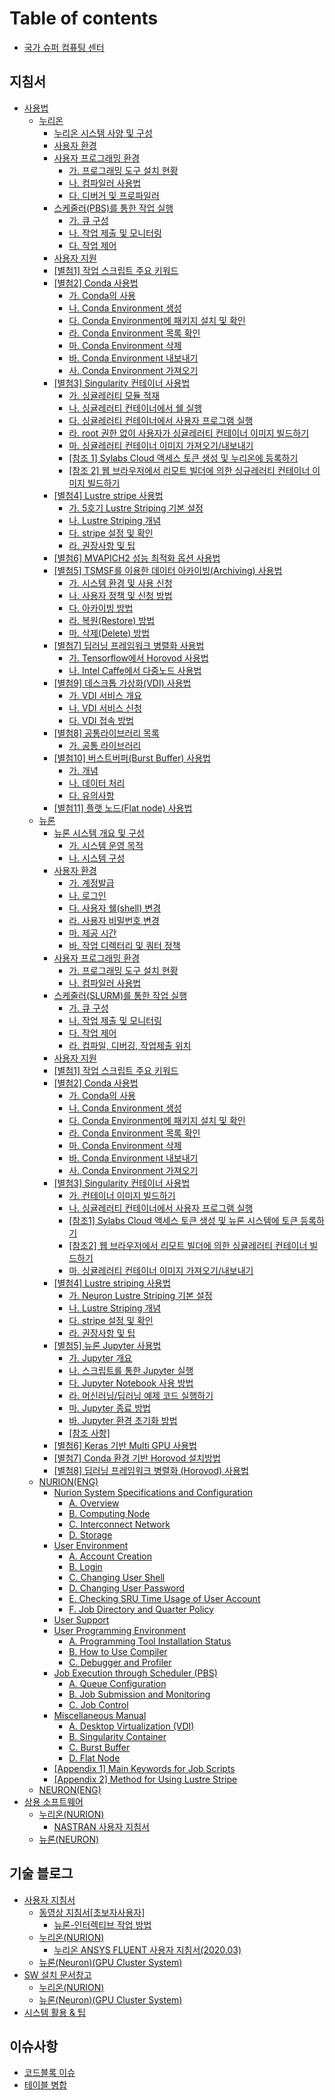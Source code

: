 # Table of contents

* [국가 슈퍼 컴퓨팅 센터](README.md)

## 지침서 <a href="#지침서" id="지침서"></a>

* [사용법](guidebook/manual/README.md)
  * [누리온](지침서/사용법/누리온/README.md)
    * [누리온 시스템 사양 및 구성](지침서/사용법/누리온/system-specifications-and-configurations.md)
    * [사용자 환경](지침서/사용법/누리온/user-experience.md)
    * [사용자 프로그래밍 환경](지침서/사용법/누리온/user-programming-environment/README.md)
      * [가. 프로그래밍 도구 설치 현황](지침서/사용법/누리온/user-programming-environment/untitled.md)
      * [나. 컴파일러 사용법](지침서/사용법/누리온/user-programming-environment/.-1.md)
      * [다. 디버거 및 프로파일러](지침서/사용법/누리온/user-programming-environment/.-2.md)
    * [스케줄러(PBS)를 통한 작업 실행](지침서/사용법/누리온/running-jobs-through-scheduler/README.md)
      * [가. 큐 구성](지침서/사용법/누리온/running-jobs-through-scheduler/untitled.md)
      * [나. 작업 제출 및 모니터링](지침서/사용법/누리온/running-jobs-through-scheduler/.-1.md)
      * [다. 작업 제어](지침서/사용법/누리온/running-jobs-through-scheduler/.-2.md)
    * [사용자 지원](지침서/사용법/누리온/user-support.md)
    * [\[별첨1\] 작업 스크립트 주요 키워드](지침서/사용법/누리온/attachment-1.md)
    * [\[별첨2\] Conda 사용법](지침서/사용법/누리온/attachment-2/README.md)
      * [가. Conda의 사용](지침서/사용법/누리온/attachment-2/.-conda.md)
      * [나. Conda Environment 생성](지침서/사용법/누리온/attachment-2/.-conda-environment.md)
      * [다. Conda Environment에 패키지 설치 및 확인](지침서/사용법/누리온/attachment-2/.-conda-environment-1.md)
      * [라. Conda Environment 목록 확인](지침서/사용법/누리온/attachment-2/.-conda-environment-2.md)
      * [마. Conda Environment 삭제](지침서/사용법/누리온/attachment-2/.-conda-environment-3.md)
      * [바. Conda Environment 내보내기](지침서/사용법/누리온/attachment-2/.-conda-environment-4.md)
      * [사. Conda Environment 가져오기](지침서/사용법/누리온/attachment-2/.-conda-environment-5.md)
    * [\[별첨3\] Singularity 컨테이너 사용법](지침서/사용법/누리온/attachment-3/README.md)
      * [가. 싱귤레러티 모듈 적재](지침서/사용법/누리온/attachment-3/untitled.md)
      * [나. 싱귤레러티 컨테이너에서 쉘 실행](지침서/사용법/누리온/attachment-3/.-1.md)
      * [다. 싱귤레러티 컨테이너에서 사용자 프로그램 실행](지침서/사용법/누리온/attachment-3/.-2.md)
      * [라. root 권한 없이 사용자가 싱귤레러티 컨테이너 이미지 빌드하기](지침서/사용법/누리온/attachment-3/.-root.md)
      * [마. 싱귤레러티 컨테이너 이미지 가져오기/내보내기](지침서/사용법/누리온/attachment-3/.-3.md)
      * [\[참조 1\] Sylabs Cloud 액세스 토큰 생성 및 누리온에 등록하기](지침서/사용법/누리온/attachment-3/1-sylabs-cloud.md)
      * [\[참조 2\] 웹 브라우저에서 리모트 빌더에 의한 싱규레러티 컨테이너 이미지 빌드하기](지침서/사용법/누리온/attachment-3/2.md)
    * [\[별첨4\] Lustre stripe 사용법](지침서/사용법/누리온/attachment-4/README.md)
      * [가. 5호기 Lustre Striping 기본 설정](지침서/사용법/누리온/attachment-4/.-5-lustre-striping.md)
      * [나. Lustre Striping 개념](지침서/사용법/누리온/attachment-4/.-lustre-striping.md)
      * [다. stripe 설정 및 확인](지침서/사용법/누리온/attachment-4/.-stripe.md)
      * [라. 권장사항 및 팁](지침서/사용법/누리온/attachment-4/untitled.md)
    * [\[별첨6\] MVAPICH2 성능 최적화 옵션 사용법](지침서/사용법/누리온/attachment-6.md)
    * [\[별첨5\] TSMSF를 이용한 데이터 아카이빙(Archiving) 사용법](지침서/사용법/누리온/attachment-5/README.md)
      * [가. 시스템 환경 및 사용 신청](지침서/사용법/누리온/attachment-5/untitled.md)
      * [나. 사용자 정책 및 신청 방법](지침서/사용법/누리온/attachment-5/.-1.md)
      * [다. 아카이빙 방법](지침서/사용법/누리온/attachment-5/.-2.md)
      * [라. 복원(Restore) 방법](지침서/사용법/누리온/attachment-5/.-restore.md)
      * [마. 삭제(Delete) 방법](지침서/사용법/누리온/attachment-5/.-delete.md)
    * [\[별첨7\] 딥러닝 프레임워크 병렬화 사용법](지침서/사용법/누리온/attachment-7/README.md)
      * [가. Tensorflow에서 Horovod 사용법](지침서/사용법/누리온/attachment-7/.-tensorflow-horovod.md)
      * [나. Intel Caffe에서 다중노드 사용법](지침서/사용법/누리온/attachment-7/.-intel-caffe.md)
    * [\[별첨9\] 데스크톱 가상화(VDI) 사용법](지침서/사용법/누리온/attachment-9/README.md)
      * [가. VDI 서비스 개요](지침서/사용법/누리온/attachment-9/.-vdi.md)
      * [나. VDI 서비스 신청](지침서/사용법/누리온/attachment-9/.-vdi-1.md)
      * [다. VDI 접속 방법](지침서/사용법/누리온/attachment-9/.-vdi-2.md)
    * [\[별첨8\] 공통라이브러리 목록](지침서/사용법/누리온/attachment-8/README.md)
      * [가. 공통 라이브러리](지침서/사용법/누리온/attachment-8/untitled.md)
    * [\[별첨10\] 버스트버퍼(Burst Buffer) 사용법](지침서/사용법/누리온/attachment-10/README.md)
      * [가. 개념](지침서/사용법/누리온/attachment-10/untitled.md)
      * [나. 데이터 처리](지침서/사용법/누리온/attachment-10/.-1.md)
      * [다. 유의사항](지침서/사용법/누리온/attachment-10/.-2.md)
    * [\[별첨11\] 플랫 노드(Flat node) 사용법](지침서/사용법/누리온/attachment-11.md)
  * [뉴론](지침서/사용법/뉴론/README.md)
    * [뉴론 시스템 개요 및 구성](지침서/사용법/뉴론/system-overview-and-configuration/README.md)
      * [가. 시스템 운영 목적](지침서/사용법/뉴론/system-overview-and-configuration/untitled.md)
      * [나. 시스템 구성](지침서/사용법/뉴론/system-overview-and-configuration/.-1.md)
    * [사용자 환경](지침서/사용법/뉴론/user-experience/README.md)
      * [가. 계정발급](지침서/사용법/뉴론/user-experience/untitled.md)
      * [나. 로그인](지침서/사용법/뉴론/user-experience/.-1.md)
      * [다. 사용자 쉘(shell) 변경](지침서/사용법/뉴론/user-experience/.-shell.md)
      * [라. 사용자 비밀번호 변경](지침서/사용법/뉴론/user-experience/.-2.md)
      * [마. 제공 시간](지침서/사용법/뉴론/user-experience/.-3.md)
      * [바. 작업 디렉터리 및 쿼터 정책](지침서/사용법/뉴론/user-experience/.-4.md)
    * [사용자 프로그래밍 환경](지침서/사용법/뉴론/user-programming-environment/README.md)
      * [가. 프로그래밍 도구 설치 현황](지침서/사용법/뉴론/user-programming-environment/untitled.md)
      * [나. 컴파일러 사용법](지침서/사용법/뉴론/user-programming-environment/.-1.md)
    * [스케줄러(SLURM)를 통한 작업 실행](지침서/사용법/뉴론/execution-of-tasks-through-the-scheduler/README.md)
      * [가. 큐 구성](지침서/사용법/뉴론/execution-of-tasks-through-the-scheduler/untitled.md)
      * [나. 작업 제출 및 모니터링](지침서/사용법/뉴론/execution-of-tasks-through-the-scheduler/.-1.md)
      * [다. 작업 제어](지침서/사용법/뉴론/execution-of-tasks-through-the-scheduler/.-2.md)
      * [라. 컴파일, 디버깅, 작업제출 위치](지침서/사용법/뉴론/execution-of-tasks-through-the-scheduler/.-3.md)
    * [사용자 지원](지침서/사용법/뉴론/user-support.md)
    * [\[별첨1\] 작업 스크립트 주요 키워드](지침서/사용법/뉴론/attachment-1.md)
    * [\[별첨2\] Conda 사용법](지침서/사용법/뉴론/attachment-2/README.md)
      * [가. Conda의 사용](지침서/사용법/뉴론/attachment-2/.-conda.md)
      * [나. Conda Environment 생성](지침서/사용법/뉴론/attachment-2/.-conda-environment.md)
      * [다. Conda Environment에 패키지 설치 및 확인](지침서/사용법/뉴론/attachment-2/.-conda-environment-1.md)
      * [라. Conda Environment 목록 확인](지침서/사용법/뉴론/attachment-2/.-conda-environment-2.md)
      * [마. Conda Environment 삭제](지침서/사용법/뉴론/attachment-2/.-conda-environment-3.md)
      * [바. Conda Environment 내보내기](지침서/사용법/뉴론/attachment-2/.-conda-environment-4.md)
      * [사. Conda Environment 가져오기](지침서/사용법/뉴론/attachment-2/.-conda-environment-5.md)
    * [\[별첨3\] Singularity 컨테이너 사용법](지침서/사용법/뉴론/attachment-3/README.md)
      * [가. 컨테이너 이미지 빌드하기](지침서/사용법/뉴론/attachment-3/untitled.md)
      * [나. 싱귤레러티 컨테이너에서 사용자 프로그램 실행](지침서/사용법/뉴론/attachment-3/.-1.md)
      * [\[참조1\] Sylabs Cloud 액세스 토큰 생성 및 뉴론 시스템에 토큰 등록하기](지침서/사용법/뉴론/attachment-3/1-sylabs-cloud.md)
      * [\[참조2\] 웹 브라우저에서 리모트 빌더에 의한 싱귤레러티 컨테이너 빌드하기](지침서/사용법/뉴론/attachment-3/2.md)
      * [마. 싱귤레러티 컨테이너 이미지 가져오기/내보내기](지침서/사용법/뉴론/attachment-3/.-2.md)
    * [\[별첨4\] Lustre striping 사용법](지침서/사용법/뉴론/attachment-4/README.md)
      * [가. Neuron Lustre Striping 기본 설정](지침서/사용법/뉴론/attachment-4/.-neuron-lustre-striping.md)
      * [나. Lustre Striping 개념](지침서/사용법/뉴론/attachment-4/.-lustre-striping.md)
      * [다. stripe 설정 및 확인](지침서/사용법/뉴론/attachment-4/.-stripe.md)
      * [라. 권장사항 및 팁](지침서/사용법/뉴론/attachment-4/untitled.md)
    * [\[별첨5\] 뉴론 Jupyter 사용법](지침서/사용법/뉴론/attachment-5/README.md)
      * [가. Jupyter 개요](지침서/사용법/뉴론/attachment-5/.-jupyter.md)
      * [나. 스크립트를 통한 Jupyter 실행](지침서/사용법/뉴론/attachment-5/.-jupyter-1.md)
      * [다. Jupyter Notebook 사용 방법](지침서/사용법/뉴론/attachment-5/.-jupyter-notebook.md)
      * [라. 머신러닝/딥러닝 예제 코드 실행하기](지침서/사용법/뉴론/attachment-5/untitled.md)
      * [마. Jupyter 종료 방법](지침서/사용법/뉴론/attachment-5/.-jupyter-2.md)
      * [바. Jupyter 환경 초기화 방법](지침서/사용법/뉴론/attachment-5/.-jupyter-3.md)
      * [\[참조 사항\]](지침서/사용법/뉴론/attachment-5/undefined.md)
    * [\[별첨6\] Keras 기반 Multi GPU 사용법](지침서/사용법/뉴론/attachment-6.md)
    * [\[별첨7\] Conda 환경 기반 Horovod 설치방법](지침서/사용법/뉴론/attachment-7.md)
    * [\[별첨8\] 딥러닝 프레임워크 병렬화 (Horovod) 사용법](지침서/사용법/뉴론/attachment-8.md)
  * [NURION(ENG)](guidebook/manual/nurion-eng/README.md)
    * [Nurion System Specifications and Configuration](guidebook/manual/nurion-eng/specifications-and-configuration/README.md)
      * [A. Overview](guidebook/manual/nurion-eng/specifications-and-configuration/a.-overview.md)
      * [B. Computing Node](guidebook/manual/nurion-eng/specifications-and-configuration/b.-computing-node.md)
      * [C. Interconnect Network](guidebook/manual/nurion-eng/specifications-and-configuration/c.-interconnect-network.md)
      * [D. Storage](guidebook/manual/nurion-eng/specifications-and-configuration/d.-storage.md)
    * [User Environment](guidebook/manual/nurion-eng/user-environment/README.md)
      * [A. Account Creation](guidebook/manual/nurion-eng/user-environment/a.-account-creation.md)
      * [B. Login](guidebook/manual/nurion-eng/user-environment/b.-login.md)
      * [C. Changing User Shell](guidebook/manual/nurion-eng/user-environment/c.-changing-user-shell.md)
      * [D. Changing User Password](guidebook/manual/nurion-eng/user-environment/d.-changing-user-password.md)
      * [E. Checking SRU Time Usage of User Account](guidebook/manual/nurion-eng/user-environment/e.-checking-sru-time-usage-of-user-account.md)
      * [F. Job Directory and Quarter Policy](guidebook/manual/nurion-eng/user-environment/f.-job-directory-and-quarter-policy.md)
    * [User Support](guidebook/manual/nurion-eng/user-support.md)
    * [User Programming Environment](guidebook/manual/nurion-eng/user-programming-environment/README.md)
      * [A. Programming Tool Installation Status](guidebook/manual/nurion-eng/user-programming-environment/a.-programming-tool-installation-status.md)
      * [B. How to Use Compiler](guidebook/manual/nurion-eng/user-programming-environment/b.-how-to-use-compiler.md)
      * [C. Debugger and Profiler](guidebook/manual/nurion-eng/user-programming-environment/c.-debugger-and-profiler.md)
    * [Job Execution through Scheduler (PBS)](guidebook/manual/nurion-eng/job-execution-through-scheduler-pbs/README.md)
      * [A. Queue Configuration](guidebook/manual/nurion-eng/job-execution-through-scheduler-pbs/a.-queue-configuration.md)
      * [B. Job Submission and Monitoring](guidebook/manual/nurion-eng/job-execution-through-scheduler-pbs/b.-job-submission-and-monitoring.md)
      * [C. Job Control](guidebook/manual/nurion-eng/job-execution-through-scheduler-pbs/c.-job-control.md)
    * [Miscellaneous Manual](guidebook/manual/nurion-eng/miscellaneous-manual/README.md)
      * [A. Desktop Virtualization (VDI)](guidebook/manual/nurion-eng/miscellaneous-manual/a.-desktop-virtualization-vdi.md)
      * [B. Singularity Container](guidebook/manual/nurion-eng/miscellaneous-manual/b.-singularity-container.md)
      * [C. Burst Buffer](guidebook/manual/nurion-eng/miscellaneous-manual/c.-burst-buffer.md)
      * [D. Flat Node](guidebook/manual/nurion-eng/miscellaneous-manual/d.-flat-node.md)
    * [\[Appendix 1\] Main Keywords for Job Scripts](guidebook/manual/nurion-eng/appendix-1-main-keywords-for-job-scripts.md)
    * [\[Appendix 2\] Method for Using Lustre Stripe](guidebook/manual/nurion-eng/appendix-2-method-for-using-lustre-stripe.md)
  * [NEURON(ENG)](지침서/사용법/NEURON\(ENG\).md)
* [상용 소프트웨어](<지침서/상용 소프트웨어/README.md>)
  * [누리온(NURION)](<지침서/상용 소프트웨어/누리온(NURION)/README.md>)
    * [NASTRAN 사용자 지침서](<지침서/상용 소프트웨어/누리온(NURION)/NASTRAN 사용자 지침서.md>)
  * [뉴론(NEURON)](<지침서/상용 소프트웨어/뉴론(NEURON).md>)

## 기술 블로그 <a href="#기술 블로그" id="기술 블로그"></a>

* [사용자 지침서](blog/userguide/README.md)
  * [동영상 지침서\[초보자사용자\]](blog/userguide/video.md)
    * [뉴론-인터렉티브 작업 방법](<blog/userguide/video/뉴론-인터렉티브 작업 방법.md>)
  * [누리온(NURION)](blog/userguide/누리온\(NURION\)/README.md)
    * [누리온 ANSYS FLUENT 사용자 지침서(2020.03)](blog/userguide/누리온\(NURION\)/ansys-fluent-2020.03.md)
  * [뉴론(Neuron)(GPU Cluster System)](blog/userguide/neurone.md)
* [SW 설치 문서창고](blog/docwarehouse/README.md)
  * [누리온(NURION)](blog/docwarehouse/nurion.md)
  * [뉴론(Neuron)(GPU Cluster System)](blog/docwarehouse/neuron.md)
* [시스템 활용 & 팁](blog/usagetip.md)

## 이슈사항 <a href="#issue" id="issue"></a>

* [코드블록 이슈](issue/undefined.md)
* [테이블 병합](issue/undefined-1.md)
